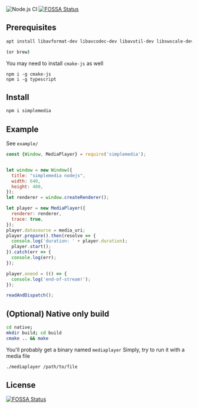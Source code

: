 ![Node.js CI](https://github.com/gurumian/simplemedia/workflows/Node.js%20CI/badge.svg)
[![FOSSA Status](https://app.fossa.io/api/projects/git%2Bgithub.com%2Fgurumian%2Fsimplemedia.svg?type=shield)](https://app.fossa.io/projects/git%2Bgithub.com%2Fgurumian%2Fsimplemedia?ref=badge_shield)


## Prerequisites
```bash
apt install libavformat-dev libavcodec-dev libavutil-dev libswscale-dev libsdl2-dev

(or brew)
```

You may need to install `cmake-js` as well
```
npm i -g cmake-js
npm i -g typescript
```


## Install
```bash
npm i simplemedia
```

## Example
See `example/`

```js
const {Window, MediaPlayer} = require('simplemedia');


let window = new Window({
  title: "simplemedia nodejs",
  width: 640,
  height: 480,
});
let renderer = window.createRenderer();

let player = new MediaPlayer({
  renderer: renderer,
  trace: true,
});
player.datasource = media_uri;
player.prepare().then(resolve => {
  console.log('duration: ' + player.duration);
  player.start();
}).catch(err => {
  console.log(err);
});

player.onend = (() => {
  console.log('end-of-stream!');
});

readAndDispatch();
```


## (Optional) Native only build
```bash
cd native;
mkdir build; cd build
cmake .. && make
```
You'll probably get a binary named `mediaplayer`
Simply, try to run it with a media file
```bash
./mediaplayer /path/to/file
```


## License
[![FOSSA Status](https://app.fossa.io/api/projects/git%2Bgithub.com%2Fgurumian%2Fsimplemedia.svg?type=large)](https://app.fossa.io/projects/git%2Bgithub.com%2Fgurumian%2Fsimplemedia?ref=badge_large)
